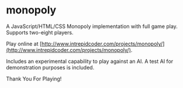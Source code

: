 # monopoly

A JavaScript/HTML/CSS Monopoly implementation with full game play. Supports two-eight players.

Play online at [http://www.intrepidcoder.com/projects/monopoly/](http://www.intrepidcoder.com/projects/monopoly/).

Includes an experimental capability to play against an AI. A test AI for demonstration purposes is included.

Thank You For Playing!
